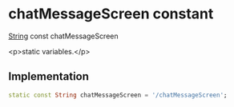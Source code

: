 


# chatMessageScreen constant







[String](https:api.flutter.dev/flutter/dart-core/String-class.html) const chatMessageScreen
  




\<p\>static variables.\</p\>



## Implementation

```dart
static const String chatMessageScreen = '/chatMessageScreen';
```







